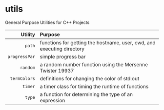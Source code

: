 # utils
General Purpose Utilities for C++ Projects

| Utility | Purpose |
|---:|:--- |
| `path` | functions for getting the hostname, user, cwd, and executing directory |
| `progressPar` | simple progress bar |
| `random` | a random number function using the Mersenne Twister 19937 |
| `termColors` | definitions for changing the color of std:out |
| `timer` | a timer class for timing the runtime of functions |
| `type` | a function for determining the type of an expression |
